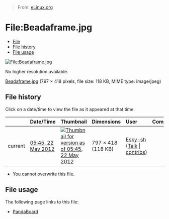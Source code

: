 > From: [eLinux.org](http://eLinux.org/File:Beadaframe.jpg "http://eLinux.org/File:Beadaframe.jpg")


# File:Beadaframe.jpg



-   [File](#file)
-   [File history](#filehistory)
-   [File usage](#filelinks)

[![File:Beadaframe.jpg](http://eLinux.org/images/7/7e/Beadaframe.jpg)](http://eLinux.org/images/7/7e/Beadaframe.jpg)

No higher resolution available.

[Beadaframe.jpg](http://eLinux.org/images/7/7e/Beadaframe.jpg "Beadaframe.jpg") ‎(797 ×
418 pixels, file size: 118 KB, MIME type: image/jpeg)

## File history

Click on a date/time to view the file as it appeared at that time.

<table>
<thead>
<tr class="header">
<th align="left"></th>
<th align="left">Date/Time</th>
<th align="left">Thumbnail</th>
<th align="left">Dimensions</th>
<th align="left">User</th>
<th align="left">Comment</th>
</tr>
</thead>
<tbody>
<tr class="odd">
<td align="left">current</td>
<td align="left"><a href="http://elinux.org/images/7/7e/Beadaframe.jpg">05:45, 22 May 2012</a></td>
<td align="left"><a href="http://elinux.org/images/7/7e/Beadaframe.jpg"><img src="http://elinux.org/images/thumb/7/7e/Beadaframe.jpg/120px-Beadaframe.jpg" alt="Thumbnail for version as of 05:45, 22 May 2012" /></a></td>
<td align="left">797 × 418 (118 KB)</td>
<td align="left"><a href="http://elinux.org/User:Esky-sh" title="User:Esky-sh">Esky-sh</a> (<a href="http://elinux.org/index.php?title=User_talk:Esky-sh&amp;action=edit&amp;redlink=1" title="User talk:Esky-sh (page does not exist)">Talk</a> | <a href="http://elinux.org/Special:Contributions/Esky-sh" title="Special:Contributions/Esky-sh">contribs</a>)</td>
<td align="left"></td>
</tr>
</tbody>
</table>

-   You cannot overwrite this file.

## File usage

The following page links to this file:

-   [PandaBoard](http://eLinux.org/PandaBoard "PandaBoard")


